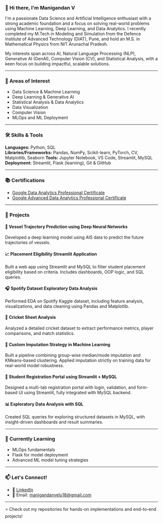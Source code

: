### 👋 Hi there, I'm Manigandan V

I'm a passionate Data Science and Artificial Intelligence enthusiast with a strong academic foundation and a focus on solving real-world problems using Machine Learning, Deep Learning, and Data Analytics. I recently completed my M.Tech in Modeling and Simulation from the Defence Institute of Advanced Technology (DIAT), Pune, and hold an M.S. in Mathematical Physics from NIT Arunachal Pradesh.

My interests span across AI, Natural Language Processing (NLP), Generative AI (GenAI), Computer Vision (CV), and Statistical Analysis, with a keen focus on building impactful, scalable solutions.

---

### 🧠 Areas of Interest

- Data Science & Machine Learning  
- Deep Learning & Generative AI  
- Statistical Analysis & Data Analytics  
- Data Visualization  
- Computer Vision  
- MLOps and ML Deployment  

---

### 🛠️ Skills & Tools

**Languages:** Python, SQL  
**Libraries/Frameworks:** Pandas, NumPy, Scikit-learn, PyTorch, CV, Matplotlib, Seaborn
**Tools:** Jupyter Notebook, VS Code, Streamlit, MySQL  
**Deployment:** Streamlit, Flask (learning), Git & GitHub  

---

### 📚 Certifications

- [Google Data Analytics Professional Certificate](https://coursera.org/share/...)  
- [Google Advanced Data Analytics Professional Certificate](https://coursera.org/share/...)

---

### 🚀 Projects

#### 🧭 Vessel Trajectory Prediction using Deep Neural Networks  
Developed a deep learning model using AIS data to predict the future trajectories of vessels.

#### 📈 Placement Eligibility Streamlit Application  
Built a web app using Streamlit and MySQL to filter student placement eligibility based on criteria. Includes dashboards, OOP logic, and SQL queries.

#### 🎧 Spotify Dataset Exploratory Data Analysis  
Performed EDA on Spotify Kaggle dataset, including feature analysis, visualizations, and data cleaning using Pandas and Matplotlib.

#### 🏏 Cricket Sheet Analysis  
Analyzed a detailed cricket dataset to extract performance metrics, player comparisons, and match statistics.

#### 🧹 Custom Imputation Strategy in Machine Learning  
Built a pipeline combining group-wise median/mode imputation and KMeans-based clustering. Applied imputation strictly on training data for real-world model robustness.

#### 🧾 Student Registration Portal using Streamlit + MySQL  
Designed a multi-tab registration portal with login, validation, and form-based UI using Streamlit, fully integrated with MySQL backend.

#### 📊 Exploratory Data Analysis with SQL  
Created SQL queries for exploring structured datasets in MySQL, with insight-driven dashboards and result summaries.

---

### 🌱 Currently Learning

- MLOps fundamentals  
- Flask for model deployment  
- Advanced ML model tuning strategies

---

### 📫 Let's Connect!

- 🔗 [LinkedIn](https://www.linkedin.com/in/manigandan-v-2a7bb91a5/)  
- 📧 Email: manigandanvelu18@gmail.com

---

⭐ Check out my repositories for hands-on implementations and end-to-end projects!
